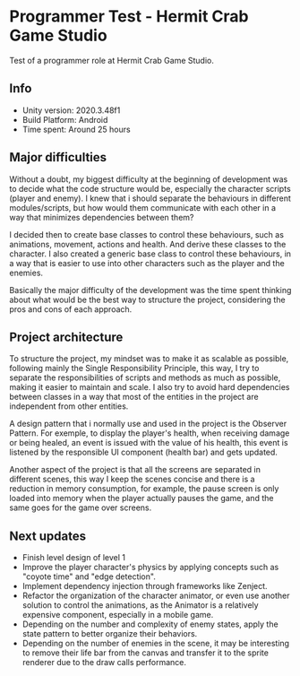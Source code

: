 
# Programmer Test - Hermit Crab Game Studio

Test of a programmer role at Hermit Crab Game Studio.

## Info
* Unity version: 2020.3.48f1
* Build Platform: Android
* Time spent: Around 25 hours

## Major difficulties

Without a doubt, my biggest difficulty at the beginning of development was to decide what the code structure would be, especially the character scripts (player and enemy). I knew that i should separate the behaviours in different modules/scripts, but how would them communicate with each other in a way that minimizes dependencies between them?

I decided then to create base classes to control these behaviours, such as animations, movement, actions and health. And derive these classes to the character. I also created a generic base class to control these behaviours, in a way that is easier to use into other characters such as the player and the enemies.

Basically the major difficulty of the development was the time spent thinking about what would be the best way to structure the project, considering the pros and cons of each approach.

## Project architecture

To structure the project, my mindset was to make it as scalable as possible, following mainly the Single Responsibility Principle, this way, I try to separate the responsibilities of scripts and methods as much as possible, making it easier to maintain and scale. I also try to avoid hard dependencies between classes in a way that most of the entities in the project are independent from other entities.

A design pattern that i normally use and used in the project is the Observer Pattern.
For exemple, to display the player's health, when receiving damage or being healed, an event is issued with the value of his health, this event is listened by the responsible UI component (health bar) and gets updated.

Another aspect of the project is that all the screens are separated in different scenes, this way I keep the scenes concise and there is a reduction in memory consumption, for example, the pause screen is only loaded into memory when the player actually pauses the game, and the same goes for the game over screens.

## Next updates

* Finish level design of level 1
* Improve the player character's physics by applying concepts such as "coyote time" and "edge detection".
* Implement dependency injection through frameworks like Zenject.
* Refactor the organization of the character animator, or even use another solution to control the animations, as the Animator is a relatively expensive component, especially in a mobile game.
* Depending on the number and complexity of enemy states, apply the state pattern to better organize their behaviors.
* Depending on the number of enemies in the scene, it may be interesting to remove their life bar from the canvas and transfer it to the sprite renderer due to the draw calls performance.
